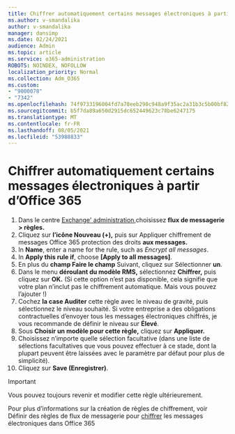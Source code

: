 ```yaml
---
title: Chiffrer automatiquement certains messages électroniques à partir d’Office 365
ms.author: v-smandalika
author: v-smandalika
manager: dansimp
ms.date: 02/24/2021
audience: Admin
ms.topic: article
ms.service: o365-administration
ROBOTS: NOINDEX, NOFOLLOW
localization_priority: Normal
ms.collection: Adm_O365
ms.custom:
- "9000078"
- "7342"
ms.openlocfilehash: 74f9733196004fd7a78eeb290c948a9f35ac2a31b3c5b00bf82e44081aac8637
ms.sourcegitcommit: b5f7da89a650d2915dc652449623c78be6247175
ms.translationtype: MT
ms.contentlocale: fr-FR
ms.lasthandoff: 08/05/2021
ms.locfileid: "53988833"
---
```

# <a name="automatically-encrypt-certain-email-messages-from-office-365"></a>Chiffrer automatiquement certains messages électroniques à partir d’Office 365

1. Dans le centre [Exchange' administration,](https://outlook.office365.com/ecp/)choisissez **flux de messagerie > règles.** 
2. Cliquez sur **l’icône Nouveau (+),** puis sur Appliquer chiffrement de messages Office 365 protection des droits **aux messages.**
3. In **Name**, enter a name for the rule, such as *Encrypt all messages*.
4. In **Apply this rule if**, choose **[Apply to all messages]**. 
5. En plus du **champ Faire le champ** Suivant, cliquez sur Sélectionner **un**. 
6. Dans le menu **déroulant du modèle RMS,** sélectionnez **Chiffrer,** puis cliquez sur **OK.** (Si cette option n’est pas disponible, cela signifie que votre plan n’inclut pas le chiffrement automatique. Mais vous pouvez l’ajouter !)
7. Cochez **la case Auditer** cette règle avec le niveau de gravité, puis sélectionnez le niveau souhaité. Si votre entreprise a des obligations contractuelles d’envoyer tous les messages électroniques chiffrés, je vous recommande de définir le niveau sur **Élevé**.
8. Sous **Choisir un modèle pour cette règle,** cliquez sur **Appliquer.** 
9. Choisissez n’importe quelle sélection facultative (dans une liste de sélections facultatives que vous pouvez effectuer à ce stade, dont la plupart peuvent être laissées avec le paramètre par défaut pour plus de simplicité).
10. Cliquez sur **Save (Enregistrer)**.

> [!IMPORTANT]
> Vous pouvez toujours revenir et modifier cette règle ultérieurement.

Pour plus d’informations sur la création de règles de chiffrement, voir Définir des règles de flux de messagerie pour [chiffrer](https://docs.microsoft.com/microsoft-365/compliance/define-mail-flow-rules-to-encrypt-email) les messages électroniques dans Office 365

